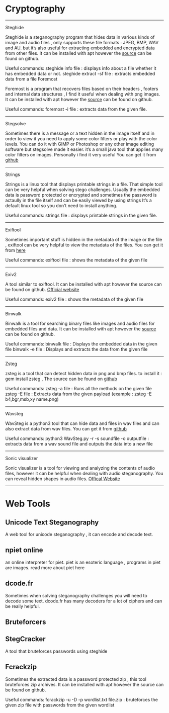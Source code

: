 # Cryptography
*******************
Steghide


Steghide is a steganography program that hides data in various kinds of image and audio files , only supports these file formats : JPEG, BMP, WAV and AU. but it’s also useful for extracting embedded and encrypted data from other files.
It can be installed with apt however the [source](https://github.com/StefanoDeVuono/steghide) can be found on github.

Useful commands:
steghide info file : displays info about a file whether it has embedded data or not.
steghide extract -sf file : extracts embedded data from a file
Foremost


Foremost is a program that recovers files based on their headers , footers and internal data structures , I find it useful when dealing with png images.
It can be installed with apt however the [source](https://github.com/korczis/foremost) can be found on github.

Useful commands:
foremost -i file : extracts data from the given file.
********************
Stegsolve


Sometimes there is a message or a text hidden in the image itself and in order to view it you need to apply some color filters or play with the color levels. You can do it with GIMP or Photoshop or any other image editing software but stegsolve made it easier. it’s a small java tool that applies many color filters on images. Personally i find it very useful
You can get it from [github](https://github.com/eugenekolo/sec-tools/tree/master/stego/stegsolve/stegsolve)
******************************
Strings


Strings is a linux tool that displays printable strings in a file. That simple tool can be very helpful when solving stego challenges. Usually the embedded data is password protected or encrypted and sometimes the password is actaully in the file itself and can be easily viewed by using strings
It’s a default linux tool so you don’t need to install anything.

Useful commands:
strings file : displays printable strings in the given file.
*******************
Exiftool


Sometimes important stuff is hidden in the metadata of the image or the file , exiftool can be very helpful to view the metadata of the files.
You can get it from [here](https://www.sno.phy.queensu.ca/~phil/exiftool/)

Useful commands:
exiftool file : shows the metadata of the given file
************************
Exiv2


A tool similar to exiftool.
It can be installed with apt however the source can be found on github.
[Official website](http://www.exiv2.org/)

Useful commands:
exiv2 file : shows the metadata of the given file
***********************
Binwalk


Binwalk is a tool for searching binary files like images and audio files for embedded files and data.
It can be installed with apt however the [source](https://github.com/ReFirmLabs/binwalk) can be found on github.

Useful commands:
binwalk file : Displays the embedded data in the given file
binwalk -e file : Displays and extracts the data from the given file
********************
Zsteg


zsteg is a tool that can detect hidden data in png and bmp files.
to install it : gem install zsteg , The source can be found on [github](https://github.com/zed-0xff/zsteg)

Useful commands:
zsteg -a file : Runs all the methods on the given file
zsteg -E file : Extracts data from the given payload (example : zsteg -E b4,bgr,msb,xy name.png)
*****************************************
Wavsteg


WavSteg is a python3 tool that can hide data and files in wav files and can also extract data from wav files.
You can get it from [github](https://github.com/ragibson/Steganography#WavSteg)

Useful commands:
python3 WavSteg.py -r -s soundfile -o outputfile : extracts data from a wav sound file and outputs the data into a new file
**************************
Sonic visualizer


Sonic visualizer is a tool for viewing and analyzing the contents of audio files, however it can be helpful when dealing with audio steganography. You can reveal hidden shapes in audio files.
[Offical Website](https://www.sonicvisualiser.org/)
*********************************
# Web Tools

## Unicode Text Steganography


A web tool for unicode steganography , it can encode and decode text.
## npiet online



an online interpreter for piet. piet is an esoteric language , programs in piet are images. read more about piet here
## dcode.fr


Sometimes when solving steganography challenges you will need to decode some text. dcode.fr has many decoders for a lot of ciphers and can be really helpful.
## Bruteforcers
## StegCracker


A tool that bruteforces passwords using steghide
## Fcrackzip


Sometimes the extracted data is a password protected zip , this tool bruteforces zip archives.
It can be installed with apt however the source can be found on github.

Useful commands:
fcrackzip -u -D -p wordlist.txt file.zip : bruteforces the given zip file with passwords from the given wordlist

